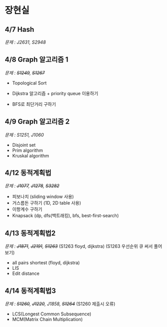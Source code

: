 # 장현실

## 4/7 Hash
*문제 : J2631, S2948*

## 4/8 Graph 알고리즘 1
*문제 : ~~S1249~~, ~~S1267~~*
- Topological Sort

- Dijkstra 알고리즘 + priority queue 이용하기

- BFS로 최단거리 구하기

## 4/9 Graph 알고리즘 2
*문제 : S1251, J1060*
- Disjoint set
- Prim algorithm
- Kruskal algorithm


## 4/12 동적계획법
*문제 : ~~J1077~~, ~~J1278~~, ~~S3282~~*
- 피보나치 (sliding window 사용)
- 거스름돈 구하기 (1D, 2D table 사용)
- 이항계수 구하기
- Knapsack (dp, dfs(백트래킹), bfs, best-first-search)

## 4/13 동적계획법2
*문제 : ~~J1871~~, ~~J2191~~, ~~S1263~~*
(S1263 floyd, dijkstra)
(S1263 우선순위 큐 써서 풀어보기)
- all pairs shortest (floyd, dijkstra)
- LIS
- Edit distance

## 4/14 동적계획법3
*문제 : ~~S1260~~, ~~J1220~~, J1858, ~~S1264~~*
(S1260 제출시 오류)
- LCS(Longest Common Subsequence)
- MCM(Matrix Chain Multiplication)
